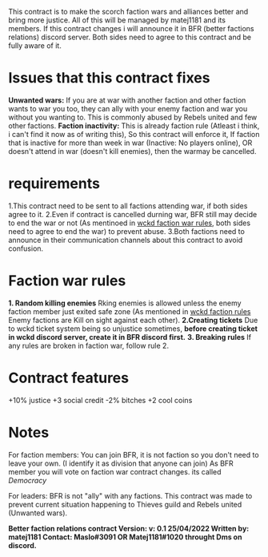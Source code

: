 This contract is to make the scorch faction wars and alliances better and bring more justice. All of this will be managed by matej1181 and its members.
If this contract changes i will announce it in BFR (better factions relations) discord server. Both sides need to agree to this contract and be fully aware of it.
#

# Issues that this contract fixes
**Unwanted wars:** If you are at war with another faction and other faction wants to war you too, they can ally with your enemy faction and war you without you wanting to. This is commonly abused by Rebels united and few other factions.
**Faction inactivity:** This is already faction rule (Atleast i think, i can't find it now as of writing this), So this contract will enforce it, If faction that is inactive for more than week in war (Inactive: No players online), OR doesn't attend in war (doesn't kill enemies), then the warmay be cancelled.

# requirements
1.This contract need to be sent to all factions attending war, if both sides agree to it.
2.Even if contract is cancelled durning war, BFR still may decide to end the war or not (As mentinoed in [wckd faction war rules](https://discord.com/channels/710308659225165883/947675706652000257/949118826690261002), both sides need to agree to end the war) to prevent abuse.
3.Both factions need to announce in their communication channels about this contract to avoid confusion.

# Faction war rules
**1. Random killing enemies**
Rking enemies is allowed unless the enemy faction member just exited safe zone (As mentioned in [wckd faction rules](https://discord.com/channels/710308659225165883/947675706652000257/949118826690261002) Enemy factions are Kill on sight against each other).
**2.Creating tickets**
Due to wckd ticket system being so unjustice sometimes, **before creating ticket in wckd discord server, create it in BFR discord first.**
**3. Breaking rules**
If any rules are broken in faction war, follow rule 2.

# Contract features
+10% justice
+3 social credit
-2% bitches
+2 cool coins

#
# Notes
For faction members: You can join BFR, it is not faction so you don't need to leave your own. (I identify it as division that anyone can join)
As BFR member you will vote on faction war contract changes.
its called *Democracy*

For leaders: BFR is not "ally" with any factions. This contract was made to prevent current situation happening to Thieves guild and Rebels united (Unwanted wars).

**Better faction relations contract
Version: v: 0.1 25/04/2022
Written by: matej1181
Contact: Maslo#3091 OR Matej1181#1020 throught Dms on discord.**
